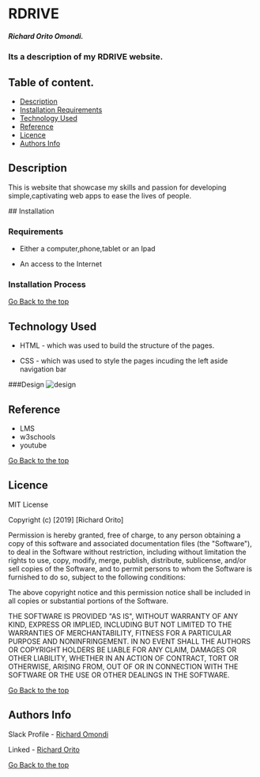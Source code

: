 # RDRIVE

##### Richard Orito Omondi.
### Its a description of my RDRIVE website.

## Table of content.
+ [Description](#description)
+ [Installation Requirements](#Installation)
+ [Technology Used](#technology-used)
+ [Reference](#reference)
+ [Licence](#license)
+ [Authors Info](#authors-info)

## Description
<p>This is website that showcase my skills and passion for developing simple,captivating web apps to ease the lives of people.</p>
## Installation

### Requirements

* Either a computer,phone,tablet or an Ipad

* An access to the Internet

### Installation Process

[Go Back to the top](#rdrive)
## Technology Used
* HTML - which was used to build the structure of the pages.

* CSS - which was used to style the pages incuding the left aside navigation bar

###Design
![design](https://user-images.githubusercontent.com/48394582/139221146-a3666d67-82f2-458e-835a-ab2c1efb78d3.png)

## Reference
* LMS
* w3schools
* youtube

[Go Back to the top](#rdrive)

## Licence

MIT License

Copyright (c) [2019] [Richard Orito]

Permission is hereby granted, free of charge, to any person obtaining a copy
of this software and associated documentation files (the "Software"), to deal
in the Software without restriction, including without limitation the rights
to use, copy, modify, merge, publish, distribute, sublicense, and/or sell
copies of the Software, and to permit persons to whom the Software is
furnished to do so, subject to the following conditions:

The above copyright notice and this permission notice shall be included in all
copies or substantial portions of the Software.

THE SOFTWARE IS PROVIDED "AS IS", WITHOUT WARRANTY OF ANY KIND, EXPRESS OR
IMPLIED, INCLUDING BUT NOT LIMITED TO THE WARRANTIES OF MERCHANTABILITY,
FITNESS FOR A PARTICULAR PURPOSE AND NONINFRINGEMENT. IN NO EVENT SHALL THE
AUTHORS OR COPYRIGHT HOLDERS BE LIABLE FOR ANY CLAIM, DAMAGES OR OTHER
LIABILITY, WHETHER IN AN ACTION OF CONTRACT, TORT OR OTHERWISE, ARISING FROM,
OUT OF OR IN CONNECTION WITH THE SOFTWARE OR THE USE OR OTHER DEALINGS IN THE
SOFTWARE.

[Go Back to the top](#rdrive)

## Authors Info

Slack Profile - [Richard Omondi](https://app.slack.com/client/T0101L740P4/C010GLANY3A/user_profile/U02EZFHEJUA)

Linked - [Richard Orito](https://www.linkedin.com/in/richie-orito/)

[Go Back to the top](#rdrive)



